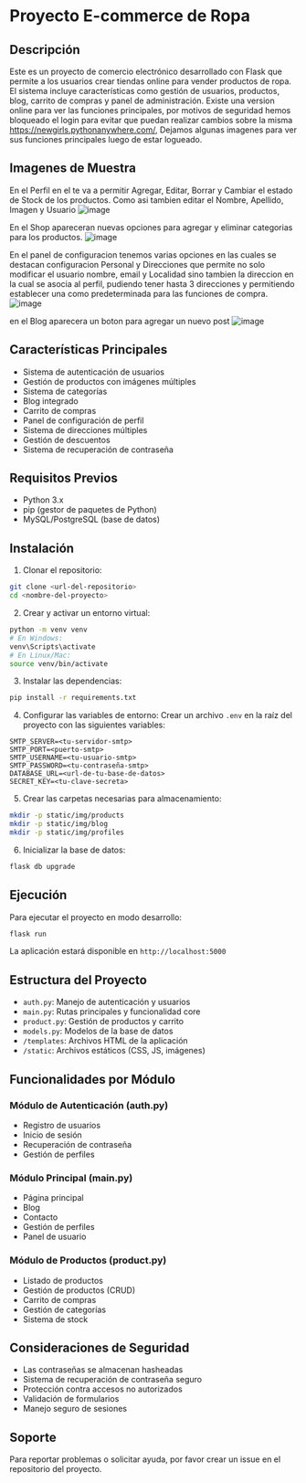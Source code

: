 # Proyecto E-commerce de Ropa

## Descripción
Este es un proyecto de comercio electrónico desarrollado con Flask que permite a los usuarios crear tiendas online para vender productos de ropa. El sistema incluye características como gestión de usuarios, productos, blog, carrito de compras y panel de administración.
Existe una version online para ver las funciones principales, por motivos de seguridad hemos bloqueado el login para evitar que puedan realizar cambios sobre la misma https://newgirls.pythonanywhere.com/, Dejamos algunas imagenes para ver sus funciones principales luego de estar logueado.

## Imagenes de Muestra

En el Perfil en el te va a permitir Agregar, Editar, Borrar y Cambiar el estado de Stock de los productos. Como asi tambien editar el Nombre, Apellido, Imagen y Usuario 
![image](https://github.com/user-attachments/assets/46658149-23cf-457e-85ae-142fee3d94ac)


En el Shop apareceran nuevas opciones para agregar y eliminar categorias para los productos.
![image](https://github.com/user-attachments/assets/6e98d8b2-846d-4d8d-8e63-ee90ddbc864f)

En el panel de configuracion tenemos varias opciones en las cuales se destacan configuracion Personal y Direcciones que permite no solo modificar el usuario nombre, email y Localidad sino tambien la direccion en la cual se asocia al perfil, pudiendo tener hasta 3 direcciones y permitiendo establecer una como predeterminada para las funciones de compra.
![image](https://github.com/user-attachments/assets/49d86bcf-ca73-434b-9b41-7ff0e2725ffa)

en el Blog aparecera un boton para agregar un nuevo post
![image](https://github.com/user-attachments/assets/5349561f-93e2-48f3-a303-00e1fdcbabca)


## Características Principales
- Sistema de autenticación de usuarios
- Gestión de productos con imágenes múltiples
- Sistema de categorías
- Blog integrado
- Carrito de compras
- Panel de configuración de perfil
- Sistema de direcciones múltiples
- Gestión de descuentos
- Sistema de recuperación de contraseña

## Requisitos Previos
- Python 3.x
- pip (gestor de paquetes de Python)
- MySQL/PostgreSQL (base de datos)

## Instalación

1. Clonar el repositorio:
```bash
git clone <url-del-repositorio>
cd <nombre-del-proyecto>
```

2. Crear y activar un entorno virtual:
```bash
python -m venv venv
# En Windows:
venv\Scripts\activate
# En Linux/Mac:
source venv/bin/activate
```

3. Instalar las dependencias:
```bash
pip install -r requirements.txt
```

4. Configurar las variables de entorno:
Crear un archivo `.env` en la raíz del proyecto con las siguientes variables:
```plaintext
SMTP_SERVER=<tu-servidor-smtp>
SMTP_PORT=<puerto-smtp>
SMTP_USERNAME=<tu-usuario-smtp>
SMTP_PASSWORD=<tu-contraseña-smtp>
DATABASE_URL=<url-de-tu-base-de-datos>
SECRET_KEY=<tu-clave-secreta>
```

5. Crear las carpetas necesarias para almacenamiento:
```bash
mkdir -p static/img/products
mkdir -p static/img/blog
mkdir -p static/img/profiles
```

6. Inicializar la base de datos:
```bash
flask db upgrade
```

## Ejecución
Para ejecutar el proyecto en modo desarrollo:
```bash
flask run
```
La aplicación estará disponible en `http://localhost:5000`

## Estructura del Proyecto
- `auth.py`: Manejo de autenticación y usuarios
- `main.py`: Rutas principales y funcionalidad core
- `product.py`: Gestión de productos y carrito
- `models.py`: Modelos de la base de datos
- `/templates`: Archivos HTML de la aplicación
- `/static`: Archivos estáticos (CSS, JS, imágenes)

## Funcionalidades por Módulo

### Módulo de Autenticación (auth.py)
- Registro de usuarios
- Inicio de sesión
- Recuperación de contraseña
- Gestión de perfiles

### Módulo Principal (main.py)
- Página principal
- Blog
- Contacto
- Gestión de perfiles
- Panel de usuario

### Módulo de Productos (product.py)
- Listado de productos
- Gestión de productos (CRUD)
- Carrito de compras
- Gestión de categorías
- Sistema de stock

## Consideraciones de Seguridad
- Las contraseñas se almacenan hasheadas
- Sistema de recuperación de contraseña seguro
- Protección contra accesos no autorizados
- Validación de formularios
- Manejo seguro de sesiones

## Soporte
Para reportar problemas o solicitar ayuda, por favor crear un issue en el repositorio del proyecto.
